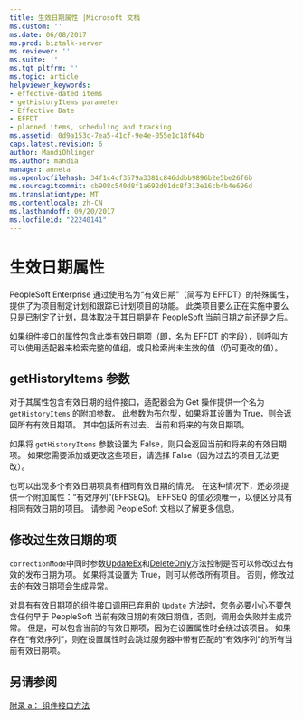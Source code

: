 ```yaml
---
title: 生效日期属性 |Microsoft 文档
ms.custom: ''
ms.date: 06/08/2017
ms.prod: biztalk-server
ms.reviewer: ''
ms.suite: ''
ms.tgt_pltfrm: ''
ms.topic: article
helpviewer_keywords:
- effective-dated items
- getHistoryItems parameter
- Effective Date
- EFFDT
- planned items, scheduling and tracking
ms.assetid: 0d9a153c-7ea5-41cf-9e4e-055e1c18f64b
caps.latest.revision: 6
author: MandiOhlinger
ms.author: mandia
manager: anneta
ms.openlocfilehash: 34f1c4cf3579a3381c846ddbb9896b2e5be26f6b
ms.sourcegitcommit: cb908c540d8f1a692d01dc8f313e16cb4b4e696d
ms.translationtype: MT
ms.contentlocale: zh-CN
ms.lasthandoff: 09/20/2017
ms.locfileid: "22240141"
---
```

# <a name="effective-date-properties"></a>生效日期属性
PeopleSoft Enterprise 通过使用名为“有效日期”（简写为 EFFDT）的特殊属性，提供了为项目制定计划和跟踪已计划项目的功能。 此类项目要么正在实施中要么只是已制定了计划，具体取决于其日期是在 PeopleSoft 当前日期之前还是之后。  
  
 如果组件接口的属性包含此类有效日期项（即，名为 EFFDT 的字段），则呼叫方可以使用适配器来检索完整的值组，或只检索尚未生效的值（仍可更改的值）。  
  
## <a name="gethistoryitems-parameter"></a>getHistoryItems 参数  
 对于其属性包含有效日期的组件接口，适配器会为 Get 操作提供一个名为 `getHistoryItems` 的附加参数。 此参数为布尔型，如果将其设置为 True，则会返回所有有效日期项。 其中包括所有过去、当前和将来的有效日期项。  
  
 如果将 `getHistoryItems` 参数设置为 False，则只会返回当前和将来的有效日期项。 如果您需要添加或更改这些项目，请选择 False（因为过去的项目无法更改）。  
  
 也可以出现多个有效日期项具有相同有效日期的情况。 在这种情况下，还必须提供一个附加属性：“有效序列”(EFFSEQ)。 EFFSEQ 的值必须唯一，以便区分具有相同有效日期的项目。 请参阅 PeopleSoft 文档以了解更多信息。  
  
## <a name="modifying-past-effective-dated-items"></a>修改过生效日期的项  
 `correctionMode`中同时参数[UpdateEx](../core/updateex-method.md)和[DeleteOnly](../core/deleteonly-method.md)方法控制是否可以修改过去有效的发布日期为项。 如果将其设置为 True，则可以修改所有项目。 否则，修改过去的有效日期项会生成异常。  
  
 对具有有效日期项的组件接口调用已弃用的 `Update` 方法时，您务必要小心不要包含任何早于 PeopleSoft 当前有效日期的有效日期值，否则，调用会失败并生成异常。 但是，可以包含当前的有效日期项，因为在设置属性时会绕过该项目。 如果存在“有效序列”，则在设置属性时会跳过服务器中带有匹配的“有效序列”的所有当前有效日期项。  
  
## <a name="see-also"></a>另请参阅  
 [附录 a： 组件接口方法](../core/appendix-a-component-interface-methods.md)